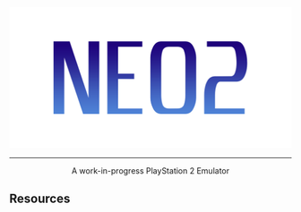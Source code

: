 ![Banner](resources/banner.png)

---

<p align="center">
A work-in-progress PlayStation 2 Emulator
</p>

## Resources
